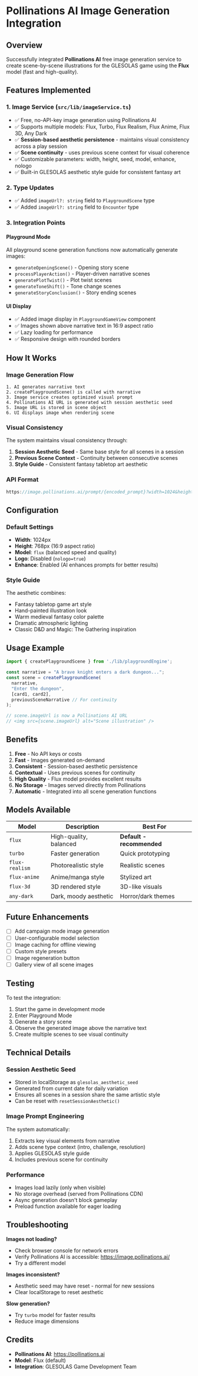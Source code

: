 # Pollinations AI Image Generation Integration

## Overview
Successfully integrated **Pollinations AI** free image generation service to create scene-by-scene illustrations for the GLESOLAS game using the **Flux** model (fast and high-quality).

## Features Implemented

### 1. Image Service (`src/lib/imageService.ts`)
- ✅ Free, no-API-key image generation using Pollinations AI
- ✅ Supports multiple models: Flux, Turbo, Flux Realism, Flux Anime, Flux 3D, Any Dark
- ✅ **Session-based aesthetic persistence** - maintains visual consistency across a play session
- ✅ **Scene continuity** - uses previous scene context for visual coherence
- ✅ Customizable parameters: width, height, seed, model, enhance, nologo
- ✅ Built-in GLESOLAS aesthetic style guide for consistent fantasy art

### 2. Type Updates
- ✅ Added `imageUrl?: string` field to `PlaygroundScene` type
- ✅ Added `imageUrl?: string` field to `Encounter` type

### 3. Integration Points

#### Playground Mode
All playground scene generation functions now automatically generate images:
- `generateOpeningScene()` - Opening story scene
- `processPlayerAction()` - Player-driven narrative scenes
- `generatePlotTwist()` - Plot twist scenes
- `generateToneShift()` - Tone change scenes
- `generateStoryConclusion()` - Story ending scenes

#### UI Display
- ✅ Added image display in `PlaygroundGameView` component
- ✅ Images shown above narrative text in 16:9 aspect ratio
- ✅ Lazy loading for performance
- ✅ Responsive design with rounded borders

## How It Works

### Image Generation Flow
```
1. AI generates narrative text
2. createPlaygroundScene() is called with narrative
3. Image service creates optimized visual prompt
4. Pollinations AI URL is generated with session aesthetic seed
5. Image URL is stored in scene object
6. UI displays image when rendering scene
```

### Visual Consistency
The system maintains visual consistency through:
1. **Session Aesthetic Seed** - Same base style for all scenes in a session
2. **Previous Scene Context** - Continuity between consecutive scenes
3. **Style Guide** - Consistent fantasy tabletop art aesthetic

### API Format
```javascript
https://image.pollinations.ai/prompt/{encoded_prompt}?width=1024&height=768&model=flux&nologo=true&enhance=true
```

## Configuration

### Default Settings
- **Width**: 1024px
- **Height**: 768px (16:9 aspect ratio)
- **Model**: `flux` (balanced speed and quality)
- **Logo**: Disabled (`nologo=true`)
- **Enhance**: Enabled (AI enhances prompts for better results)

### Style Guide
The aesthetic combines:
- Fantasy tabletop game art style
- Hand-painted illustration look
- Warm medieval fantasy color palette
- Dramatic atmospheric lighting
- Classic D&D and Magic: The Gathering inspiration

## Usage Example

```typescript
import { createPlaygroundScene } from './lib/playgroundEngine';

const narrative = "A brave knight enters a dark dungeon...";
const scene = createPlaygroundScene(
  narrative,
  "Enter the dungeon",
  [card1, card2],
  previousSceneNarrative // For continuity
);

// scene.imageUrl is now a Pollinations AI URL
// <img src={scene.imageUrl} alt="Scene illustration" />
```

## Benefits

1. **Free** - No API keys or costs
2. **Fast** - Images generated on-demand
3. **Consistent** - Session-based aesthetic persistence
4. **Contextual** - Uses previous scenes for continuity
5. **High Quality** - Flux model provides excellent results
6. **No Storage** - Images served directly from Pollinations
7. **Automatic** - Integrated into all scene generation functions

## Models Available

| Model | Description | Best For |
|-------|-------------|----------|
| `flux` | High-quality, balanced | **Default - recommended** |
| `turbo` | Faster generation | Quick prototyping |
| `flux-realism` | Photorealistic style | Realistic scenes |
| `flux-anime` | Anime/manga style | Stylized art |
| `flux-3d` | 3D rendered style | 3D-like visuals |
| `any-dark` | Dark, moody aesthetic | Horror/dark themes |

## Future Enhancements

- [ ] Add campaign mode image generation
- [ ] User-configurable model selection
- [ ] Image caching for offline viewing
- [ ] Custom style presets
- [ ] Image regeneration button
- [ ] Gallery view of all scene images

## Testing

To test the integration:
1. Start the game in development mode
2. Enter Playground Mode
3. Generate a story scene
4. Observe the generated image above the narrative text
5. Create multiple scenes to see visual continuity

## Technical Details

### Session Aesthetic Seed
- Stored in localStorage as `glesolas_aesthetic_seed`
- Generated from current date for daily variation
- Ensures all scenes in a session share the same artistic style
- Can be reset with `resetSessionAesthetic()`

### Image Prompt Engineering
The system automatically:
1. Extracts key visual elements from narrative
2. Adds scene type context (intro, challenge, resolution)
3. Applies GLESOLAS style guide
4. Includes previous scene for continuity

### Performance
- Images load lazily (only when visible)
- No storage overhead (served from Pollinations CDN)
- Async generation doesn't block gameplay
- Preload function available for eager loading

## Troubleshooting

**Images not loading?**
- Check browser console for network errors
- Verify Pollinations AI is accessible: https://image.pollinations.ai/
- Try a different model

**Images inconsistent?**
- Aesthetic seed may have reset - normal for new sessions
- Clear localStorage to reset aesthetic

**Slow generation?**
- Try `turbo` model for faster results
- Reduce image dimensions

## Credits
- **Pollinations AI**: https://pollinations.ai
- **Model**: Flux (default)
- **Integration**: GLESOLAS Game Development Team
